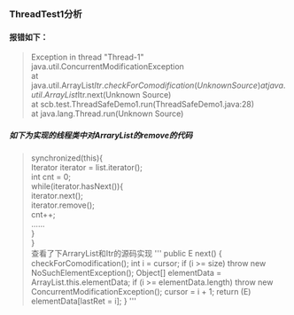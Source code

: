 
### ThreadTest1分析
#### 报错如下：
>Exception in thread "Thread-1" java.util.ConcurrentModificationException  
	at java.util.ArrayList$Itr.checkForComodification(Unknown Source)  
	at java.util.ArrayList$Itr.next(Unknown Source)  
	at scb.test.ThreadSafeDemo1.run(ThreadSafeDemo1.java:28)  
	at java.lang.Thread.run(Unknown Source)  
	
##### 如下为实现的线程类中对ArraryList的remove的代码
>synchronized(this){  
            Iterator<String> iterator = list.iterator();  
            int cnt = 0;  
            while(iterator.hasNext()){  
                iterator.next();  
                iterator.remove();  
                cnt++;  
               ......  
        }  
    }  
查看了下ArraryList和Itr的源码实现
'''
	 public E next() {
            checkForComodification();
            int i = cursor;
            if (i >= size)
                throw new NoSuchElementException();
            Object[] elementData = ArrayList.this.elementData;
            if (i >= elementData.length)
                throw new ConcurrentModificationException();
            cursor = i + 1;
            return (E) elementData[lastRet = i];
        }
'''
